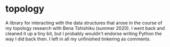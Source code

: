 # topology

A library for interacting with the data structures that arose in the course of my topology research with Bena Tshishiku (summer 2020). I went back and cleaned it up a tiny bit, but I probably wouldn't endorse writing Python the way I did back then. I left in all my unfinished tinkering as comments.

